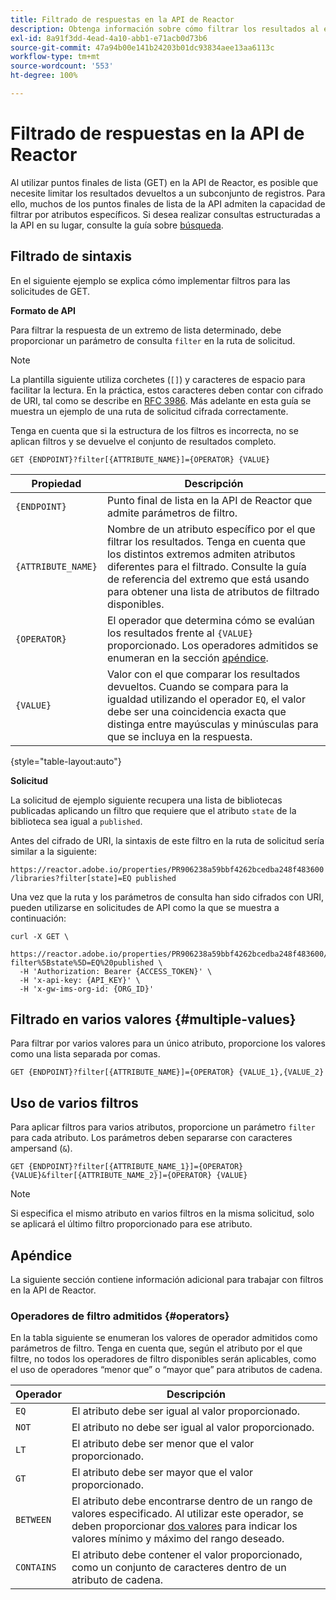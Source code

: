 ```yaml
---
title: Filtrado de respuestas en la API de Reactor
description: Obtenga información sobre cómo filtrar los resultados al enumerar recursos en la API de Reactor.
exl-id: 8a91f3dd-4ead-4a10-abb1-e71acb0d73b6
source-git-commit: 47a94b00e141b24203b01dc93834aee13aa6113c
workflow-type: tm+mt
source-wordcount: '553'
ht-degree: 100%

---
```


# Filtrado de respuestas en la API de Reactor

Al utilizar puntos finales de lista (GET) en la API de Reactor, es posible que necesite limitar los resultados devueltos a un subconjunto de registros. Para ello, muchos de los puntos finales de lista de la API admiten la capacidad de filtrar por atributos específicos. Si desea realizar consultas estructuradas a la API en su lugar, consulte la guía sobre [búsqueda](./search.md).

## Filtrado de sintaxis

En el siguiente ejemplo se explica cómo implementar filtros para las solicitudes de GET.

**Formato de API**

Para filtrar la respuesta de un extremo de lista determinado, debe proporcionar un parámetro de consulta `filter` en la ruta de solicitud.

>[!NOTE]
>
>La plantilla siguiente utiliza corchetes (`[]`) y caracteres de espacio para facilitar la lectura. En la práctica, estos caracteres deben contar con cifrado de URI, tal como se describe en [RFC 3986](https://tools.ietf.org/html/rfc3986). Más adelante en esta guía se muestra un ejemplo de una ruta de solicitud cifrada correctamente.
>
>Tenga en cuenta que si la estructura de los filtros es incorrecta, no se aplican filtros y se devuelve el conjunto de resultados completo.

```http
GET {ENDPOINT}?filter[{ATTRIBUTE_NAME}]={OPERATOR} {VALUE}
```

| Propiedad | Descripción |
| --- | --- |
| `{ENDPOINT}` | Punto final de lista en la API de Reactor que admite parámetros de filtro. |
| `{ATTRIBUTE_NAME}` | Nombre de un atributo específico por el que filtrar los resultados. Tenga en cuenta que los distintos extremos admiten atributos diferentes para el filtrado. Consulte la guía de referencia del extremo que está usando para obtener una lista de atributos de filtrado disponibles. |
| `{OPERATOR}` | El operador que determina cómo se evalúan los resultados frente al `{VALUE}` proporcionado. Los operadores admitidos se enumeran en la sección [apéndice](#supported-operators). |
| `{VALUE}` | Valor con el que comparar los resultados devueltos. Cuando se compara para la igualdad utilizando el operador `EQ`, el valor debe ser una coincidencia exacta que distinga entre mayúsculas y minúsculas para que se incluya en la respuesta. |

{style="table-layout:auto"}

**Solicitud**

La solicitud de ejemplo siguiente recupera una lista de bibliotecas publicadas aplicando un filtro que requiere que el atributo `state` de la biblioteca sea igual a `published`.

Antes del cifrado de URI, la sintaxis de este filtro en la ruta de solicitud sería similar a la siguiente:

`https://reactor.adobe.io/properties/PR906238a59bbf4262bcedba248f483600/libraries?filter[state]=EQ published`

Una vez que la ruta y los parámetros de consulta han sido cifrados con URI, pueden utilizarse en solicitudes de API como la que se muestra a continuación:

```shell
curl -X GET \
  https://reactor.adobe.io/properties/PR906238a59bbf4262bcedba248f483600/libraries?filter%5Bstate%5D=EQ%20published \
  -H 'Authorization: Bearer {ACCESS_TOKEN}' \
  -H 'x-api-key: {API_KEY}' \
  -H 'x-gw-ims-org-id: {ORG_ID}'
```

## Filtrado en varios valores {#multiple-values}

Para filtrar por varios valores para un único atributo, proporcione los valores como una lista separada por comas.

```http
GET {ENDPOINT}?filter[{ATTRIBUTE_NAME}]={OPERATOR} {VALUE_1},{VALUE_2}
```

## Uso de varios filtros

Para aplicar filtros para varios atributos, proporcione un parámetro `filter` para cada atributo. Los parámetros deben separarse con caracteres ampersand (`&`).

```http
GET {ENDPOINT}?filter[{ATTRIBUTE_NAME_1}]={OPERATOR} {VALUE}&filter[{ATTRIBUTE_NAME_2}]={OPERATOR} {VALUE}
```

>[!NOTE]
>
>Si especifica el mismo atributo en varios filtros en la misma solicitud, solo se aplicará el último filtro proporcionado para ese atributo.

## Apéndice

La siguiente sección contiene información adicional para trabajar con filtros en la API de Reactor.

### Operadores de filtro admitidos {#operators}

En la tabla siguiente se enumeran los valores de operador admitidos como parámetros de filtro. Tenga en cuenta que, según el atributo por el que filtre, no todos los operadores de filtro disponibles serán aplicables, como el uso de operadores “menor que” o “mayor que” para atributos de cadena.

| Operador | Descripción |
| --- | --- |
| `EQ` | El atributo debe ser igual al valor proporcionado. |
| `NOT` | El atributo no debe ser igual al valor proporcionado. |
| `LT` | El atributo debe ser menor que el valor proporcionado. |
| `GT` | El atributo debe ser mayor que el valor proporcionado. |
| `BETWEEN` | El atributo debe encontrarse dentro de un rango de valores especificado. Al utilizar este operador, se deben proporcionar [dos valores](#multiple-values) para indicar los valores mínimo y máximo del rango deseado. |
| `CONTAINS` | El atributo debe contener el valor proporcionado, como un conjunto de caracteres dentro de un atributo de cadena. |
